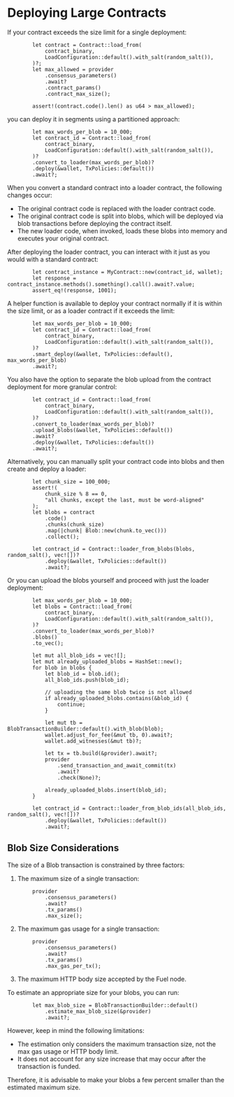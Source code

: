 # Deploying Large Contracts

If your contract exceeds the size limit for a single deployment:

```rust,ignore
        let contract = Contract::load_from(
            contract_binary,
            LoadConfiguration::default().with_salt(random_salt()),
        )?;
        let max_allowed = provider
            .consensus_parameters()
            .await?
            .contract_params()
            .contract_max_size();

        assert!(contract.code().len() as u64 > max_allowed);
```

you can deploy it in segments using a partitioned approach:

```rust,ignore
        let max_words_per_blob = 10_000;
        let contract_id = Contract::load_from(
            contract_binary,
            LoadConfiguration::default().with_salt(random_salt()),
        )?
        .convert_to_loader(max_words_per_blob)?
        .deploy(&wallet, TxPolicies::default())
        .await?;
```

When you convert a standard contract into a loader contract, the following changes occur:

* The original contract code is replaced with the loader contract code.
* The original contract code is split into blobs, which will be deployed via blob transactions before deploying the contract itself.
* The new loader code, when invoked, loads these blobs into memory and executes your original contract.

After deploying the loader contract, you can interact with it just as you would with a standard contract:

```rust,ignore
        let contract_instance = MyContract::new(contract_id, wallet);
        let response = contract_instance.methods().something().call().await?.value;
        assert_eq!(response, 1001);
```

A helper function is available to deploy your contract normally if it is within the size limit, or as a loader contract if it exceeds the limit:

```rust,ignore
        let max_words_per_blob = 10_000;
        let contract_id = Contract::load_from(
            contract_binary,
            LoadConfiguration::default().with_salt(random_salt()),
        )?
        .smart_deploy(&wallet, TxPolicies::default(), max_words_per_blob)
        .await?;
```

You also have the option to separate the blob upload from the contract deployment for more granular control:

```rust,ignore
        let contract_id = Contract::load_from(
            contract_binary,
            LoadConfiguration::default().with_salt(random_salt()),
        )?
        .convert_to_loader(max_words_per_blob)?
        .upload_blobs(&wallet, TxPolicies::default())
        .await?
        .deploy(&wallet, TxPolicies::default())
        .await?;
```

Alternatively, you can manually split your contract code into blobs and then create and deploy a loader:

```rust,ignore
        let chunk_size = 100_000;
        assert!(
            chunk_size % 8 == 0,
            "all chunks, except the last, must be word-aligned"
        );
        let blobs = contract
            .code()
            .chunks(chunk_size)
            .map(|chunk| Blob::new(chunk.to_vec()))
            .collect();

        let contract_id = Contract::loader_from_blobs(blobs, random_salt(), vec![])?
            .deploy(&wallet, TxPolicies::default())
            .await?;
```

Or you can upload the blobs yourself and proceed with just the loader deployment:

```rust,ignore
        let max_words_per_blob = 10_000;
        let blobs = Contract::load_from(
            contract_binary,
            LoadConfiguration::default().with_salt(random_salt()),
        )?
        .convert_to_loader(max_words_per_blob)?
        .blobs()
        .to_vec();

        let mut all_blob_ids = vec![];
        let mut already_uploaded_blobs = HashSet::new();
        for blob in blobs {
            let blob_id = blob.id();
            all_blob_ids.push(blob_id);

            // uploading the same blob twice is not allowed
            if already_uploaded_blobs.contains(&blob_id) {
                continue;
            }

            let mut tb = BlobTransactionBuilder::default().with_blob(blob);
            wallet.adjust_for_fee(&mut tb, 0).await?;
            wallet.add_witnesses(&mut tb)?;

            let tx = tb.build(&provider).await?;
            provider
                .send_transaction_and_await_commit(tx)
                .await?
                .check(None)?;

            already_uploaded_blobs.insert(blob_id);
        }

        let contract_id = Contract::loader_from_blob_ids(all_blob_ids, random_salt(), vec![])?
            .deploy(&wallet, TxPolicies::default())
            .await?;
```

## Blob Size Considerations

The size of a Blob transaction is constrained by three factors:

<!--Needed to disable lints because the multiline ordered list is messing with the linter. It keeps suggesting that each item is a start of a new list.-->
<!-- markdownlint-disable -->
1. The maximum size of a single transaction:

```rust,ignore
        provider
            .consensus_parameters()
            .await?
            .tx_params()
            .max_size();
```

2. The maximum gas usage for a single transaction:

```rust,ignore
        provider
            .consensus_parameters()
            .await?
            .tx_params()
            .max_gas_per_tx();
```

3. The maximum HTTP body size accepted by the Fuel node.

To estimate an appropriate size for your blobs, you can run:

```rust,ignore
        let max_blob_size = BlobTransactionBuilder::default()
            .estimate_max_blob_size(&provider)
            .await?;
```
<!-- markdownlint-restore -->

However, keep in mind the following limitations:

* The estimation only considers the maximum transaction size, not the max gas usage or HTTP body limit.
* It does not account for any size increase that may occur after the transaction is funded.

Therefore, it is advisable to make your blobs a few percent smaller than the estimated maximum size.

